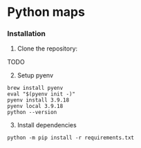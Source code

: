 # Python maps

### Installation

1. Clone the repository:

TODO

2. Setup pyenv

```
brew install pyenv
eval "$(pyenv init -)"
pyenv install 3.9.18
pyenv local 3.9.18
python --version
```

3. Install dependencies

```
python -m pip install -r requirements.txt

```

